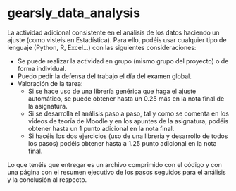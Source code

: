 # gearsly_data_analysis
La actividad adicional consistente en el análisis de los datos haciendo un ajuste (como visteis en Estadística).  Para ello, podéis usar cualquier tipo de lenguaje (Python, R, Excel...) con las siguientes consideraciones:
- Se puede realizar la actividad en grupo (mismo grupo del proyecto) o de forma individual.
- Puedo pedir la defensa del trabajo el día del examen global.
- Valoración de la tarea:
  - Si se hace uso de una librería genérica que haga el ajuste automático, se puede obtener hasta un 0.25 más en la nota final de la asignatura.
  - Si se desarrolla el análisis paso a paso, tal y como se comenta en los vídeos de teoría de Moodle y en los apuntes de la asignatura, podéis obtener hasta un 1 punto adicional en la nota final.
  - Si hacéis los dos ejercicios (uso de una librería y desarrollo de todos los pasos) podéis obtener hasta a 1.25 punto adicional en la nota final.
    
Lo que tenéis que entregar es un archivo comprimido con el código y con una página con el resumen ejecutivo de los pasos seguidos para el análisis y la conclusión al respecto.
